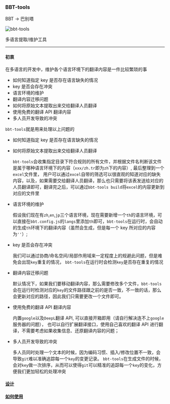 ### BBT-tools

BBT -> 巴别塔

![bbt-tools]()

多语言提取/维护工具

---

#### 初衷

在多语言的开发中，维护各个语言环境下的翻译内容是一件比较繁琐的事

- 如何知道指定 key 是否存在语言缺失的情况
- key 是否会存在冲突
- 语言环境的维护
- 翻译内容迁移问题
- 如何将原始文本提取出来交给翻译人员翻译
- 使用免费的翻译 API 翻译内容
- 多人员开发导致的冲突

`bbt-tools`就是用来处理以上问题的

- 如何知道指定 key 是否存在语言缺失的情况
- 如何将原始文本提取出来交给翻译人员翻译

  `bbt-tools`会收集指定目录下符合规则的所有文件，并根据文件名判断该文件是属于哪种语言环境下的内容（`xxx/zh.tr`即为`zh`下的内容）, 最后整理到一个`excel`文件里， 用户可以通过`excel`自带的筛选可以很直观的知道对应的缺失内容，以及，如果需要交给翻译人员翻译，那么也只需要将该表发送给对应的人员翻译即可，翻译完之后，可以通过`bbt-tools build`将`excel`的内容更新到对应的文件里

- 语言环境的维护

  假设我们现在有`zh`,`en`,`jp`三个语言环境，现在需要新增一个`th`的语言环境，可以直接在`bbt.config.js`的`langs`里添加`th`即可，`bbt-tools`在运行时，会自动的生成`th`环境下的翻译内容（虽然会生成，但是每一个 key 所对应的内容为`''`）;

- key 是否会存在冲突

  我们可以通过协商/命名空间/局部作用域来一定程度上的规避此问题，但是难免会出现`key`重复的情况， `bbt-tools`在运行时会检测`key`是否存在重复的情况

- 翻译内容迁移问题

  默认情况下，如果我们要移动翻译内容，那么需要修改多个文件，`bbt-tools`会在运行时检测对应的`key`的文件路径跟之前的是否一致，不一致的话，那么会更新对应的路径，因此我们只需要更改一个文件即可。

- 使用免费的翻译 API 翻译内容

  内置`google`以及`DeepL`翻译 API, 可以直接开箱即用（请自行解决连不上`google`服务器的问题）， 也可以自行扩展翻译接口，使用自己喜欢的翻译 API 进行翻译，不需要考虑如果收集信息、还原翻译内容的问题；

- 多人员开发导致的冲突

  多人员同时处理一个文本的时候，因为编码习惯、插入/修改位置不一致，会导致`git`难以准确追踪每一个`key`的变更记录。
  `bbt-tools`在生成文件的时候，会对`key`做一次排序，从而可以使得`git`可以精准的追踪每一个`key`的变化，方便我们更加轻松的处理冲突

#### [设计](./docs/design.md)

#### [如何使用](./docs/use.md)
